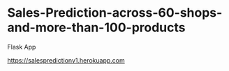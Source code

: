 # Sales-Prediction-across-60-shops-and-more-than-100-products

Flask App 


https://salespredictionv1.herokuapp.com
